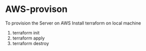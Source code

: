 # AWS-provison
To provision the Server on AWS
Install terraform on local machine

1. terraform init
2. terraform apply
3. terraform destroy
